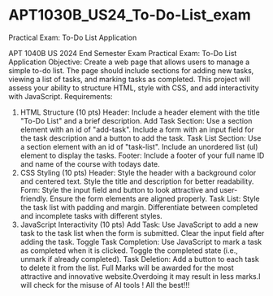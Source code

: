# APT1030B_US24_To-Do-List_exam
Practical Exam: To-Do List Application

APT 1040B US 2024 End Semester Exam
Practical Exam: To-Do List Application
Objective:
Create a web page that allows users to manage a simple to-do list. The page should include sections for adding new tasks, viewing a list of tasks, and marking tasks as completed. This project will assess your ability to structure HTML, style with CSS, and add interactivity with JavaScript.
Requirements:
1. HTML Structure (10 pts)
Header:
Include a header element with the title "To-Do List" and a brief description.
Add Task Section:
Use a section element with an id of "add-task".
Include a form with an input field for the task description and a button to add the task.
Task List Section:
Use a section element with an id of "task-list".
Include an unordered list (ul) element to display the tasks.
Footer:
Include a footer of your full name ID and name of the course with todays date.
2. CSS Styling (10 pts)
Header:
Style the header with a background color and centered text.
Style the title and description for better readability.
Form:
Style the input field and button to look attractive and user-friendly.
Ensure the form elements are aligned properly.
Task List:
Style the task list with padding and margin.
Differentiate between completed and incomplete tasks with different styles.
3. JavaScript Interactivity (10 pts)
Add Task:
Use JavaScript to add a new task to the task list when the form is submitted.
Clear the input field after adding the task.
Toggle Task Completion:
Use JavaScript to mark a task as completed when it is clicked.
Toggle the completed state (i.e., unmark if already completed).
Task Deletion:
Add a button to each task to delete it from the list.
Full Marks will be awarded for the most attractive and innovative website.Overdoing it may result in less marks.I will check for the misuse of AI tools ! All the best!!!
